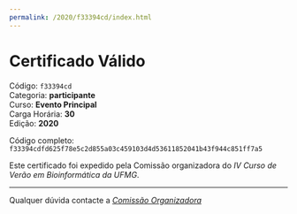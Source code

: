 ```yaml
---
permalink: /2020/f33394cd/index.html
---
```


# Certificado Válido

Código: `f33394cd`<br>
Categoria: **participante**<br>
Curso: **Evento Principal**<br>
Carga Horária: **30**<br>
Edição: **2020**<br>


Código completo: `f33394cdfd625f78e5c2d855a03c459103d4d53611852041b43f944c851ff7a5`


Este certificado foi expedido pela Comissão organizadora do *IV Curso de Verão em Bioinformática da UFMG*.

----

Qualquer dúvida contacte a [_Comissão Organizadora_](<mailto:cursobioinfoufmg@gmail.com$subject=[Certificados]>)

